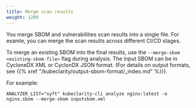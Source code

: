 ```yaml
---
title: Merge scan results
weight: 1200
---
```


You merge SBOM and vulnerabilities scan results into a single file. For examle, you can merge the scan results across different CI/CD stages.

To merge an existing SBOM into the final results, use the `--merge-sbom <existing-sbom-file>` flag during analysis. The input SBOM can be in CycloneDX XML or CyclonDX JSON format. (For details on output formats, see {{% xref "/kubeclarity/output-sbom-format/_index.md" %}}).

For example:

```shell
ANALYZER_LIST="syft" kubeclarity-cli analyze nginx:latest -o nginx.sbom --merge-sbom inputsbom.xml
```
